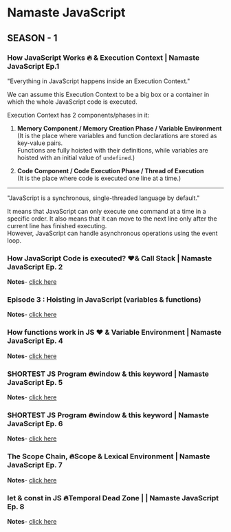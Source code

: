 # Namaste JavaScript

## SEASON - 1

### How JavaScript Works 🔥 & Execution Context | Namaste JavaScript Ep.1

"Everything in JavaScript happens inside an Execution Context."

We can assume this Execution Context to be a big box or a container in which the whole JavaScript code is executed.

Execution Context has 2 components/phases in it:

1) **Memory Component / Memory Creation Phase / Variable Environment**  
(It is the place where variables and function declarations are stored as key-value pairs.  
Functions are fully hoisted with their definitions, while variables are hoisted with an initial value of `undefined`.)

2) **Code Component / Code Execution Phase / Thread of Execution**  
(It is the place where code is executed one line at a time.)

---

"JavaScript is a synchronous, single-threaded language by default."

It means that JavaScript can only execute one command at a time in a specific order. It also means that it can move to the next line only after the current line has finished executing.  
However, JavaScript can handle asynchronous operations using the event loop.

### How JavaScript Code is executed? ❤️& Call Stack | Namaste JavaScript Ep. 2

**Notes**- [click here](https://alok722.github.io/namaste-javascript-notes/dist/lectures.html#episode-2--how-js-is-executed--call-stack)

### Episode 3 : Hoisting in JavaScript (variables & functions)

**Notes**- [click here](https://alok722.github.io/namaste-javascript-notes/dist/lectures.html#episode-3--hoisting-in-javascript-variables--functions)


### How functions work in JS ❤️ & Variable Environment | Namaste JavaScript Ep. 4

**Notes**- [click here](https://alok722.github.io/namaste-javascript-notes/dist/lectures.html#episode-4--functions-and-variable-environments)

### SHORTEST JS Program 🔥window & this keyword | Namaste JavaScript Ep. 5

**Notes**- [click here](https://alok722.github.io/namaste-javascript-notes/dist/lectures.html#episode-5--shortest-js-program-window--this-keyword)

### SHORTEST JS Program 🔥window & this keyword | Namaste JavaScript Ep. 6

**Notes**- [click here](https://alok722.github.io/namaste-javascript-notes/dist/lectures.html#episode-6--undefined-vs-not-defined-in-js)

### The Scope Chain, 🔥Scope & Lexical Environment | Namaste JavaScript Ep. 7

**Notes**- [click here](https://alok722.github.io/namaste-javascript-notes/dist/lectures.html#episode-7--the-scope-chain-scope--lexical-environment)

### let & const in JS 🔥Temporal Dead Zone | | Namaste JavaScript Ep. 8

**Notes**- [click here](https://alok722.github.io/namaste-javascript-notes/dist/lectures.html#episode-8--let--const-in-js-temporal-dead-zone)

